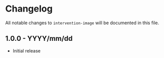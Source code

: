 # Changelog

All notable changes to `intervention-image` will be documented in this file.

## 1.0.0 - YYYY/mm/dd

- Initial release
